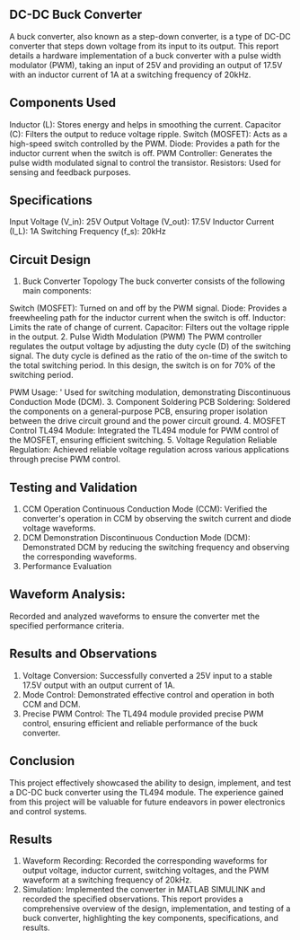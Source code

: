 ## DC-DC Buck Converter
A buck converter, also known as a step-down converter, is a type of DC-DC converter that steps down voltage from its input to its output. This report details a hardware implementation of a buck converter with a pulse width modulator (PWM), taking an input of 25V and providing an output of 17.5V with an inductor current of 1A at a switching frequency of 20kHz.

## Components Used
 Inductor (L): Stores energy and helps in smoothing the current.
Capacitor (C): Filters the output to reduce voltage ripple.
Switch (MOSFET): Acts as a high-speed switch controlled by the PWM.
Diode: Provides a path for the inductor current when the switch is off.
PWM Controller: Generates the pulse width modulated signal to control the transistor.
Resistors: Used for sensing and feedback purposes.
## Specifications
Input Voltage (V_in): 
25V
Output Voltage (V_out): 
17.5V
Inductor Current (I_L):
1A
Switching Frequency (f_s): 
20kHz
## Circuit Design
1. Buck Converter Topology
The buck converter consists of the following main components:

Switch (MOSFET): 
Turned on and off by the PWM signal.
Diode:
Provides a freewheeling path for the inductor current when the switch is off.
Inductor: 
Limits the rate of change of current.
Capacitor:
Filters out the voltage ripple in the output.
2. Pulse Width Modulation (PWM)
The PWM controller regulates the output voltage by adjusting the duty cycle (D) of the switching signal. The duty cycle is defined as the ratio of the on-time of the switch to the total switching period. In this design, the switch is on for 70% of the switching period.

PWM Usage: '
Used for switching modulation, demonstrating Discontinuous Conduction Mode (DCM).
3. Component Soldering
PCB Soldering:
Soldered the components on a general-purpose PCB, ensuring proper isolation between the drive circuit ground and the power circuit ground.
4. MOSFET Control
TL494 Module:
Integrated the TL494 module for PWM control of the MOSFET, ensuring efficient switching.
5. Voltage Regulation
Reliable Regulation:
Achieved reliable voltage regulation across various applications through precise PWM control.
##  Testing and Validation
1. CCM Operation
Continuous Conduction Mode (CCM): Verified the converter's operation in CCM by observing the switch current and diode voltage waveforms.
2. DCM Demonstration
Discontinuous Conduction Mode (DCM): Demonstrated DCM by reducing the switching frequency and observing the corresponding waveforms.
3. Performance Evaluation
 ## Waveform Analysis:
 Recorded and analyzed waveforms to ensure the converter met the specified performance criteria.
## Results and Observations
1. Voltage Conversion:
Successfully converted a 25V input to a stable 17.5V output with an output current of 1A.
2. Mode Control: 
Demonstrated effective control and operation in both CCM and DCM.
3. Precise PWM Control:
The TL494 module provided precise PWM control, ensuring efficient and reliable performance of the buck converter.
## Conclusion
This project effectively showcased the ability to design, implement, and test a DC-DC buck converter using the TL494 module. The experience gained from this project will be valuable for future endeavors in power electronics and control systems.

## Results
1. Waveform Recording: 
Recorded the corresponding waveforms for output voltage, inductor current, switching voltages, and the PWM waveform at a switching frequency of 20kHz.
2. Simulation:
Implemented the converter in MATLAB SIMULINK and recorded the specified observations.
This report provides a comprehensive overview of the design, implementation, and testing of a buck converter, highlighting the key components, specifications, and results.


